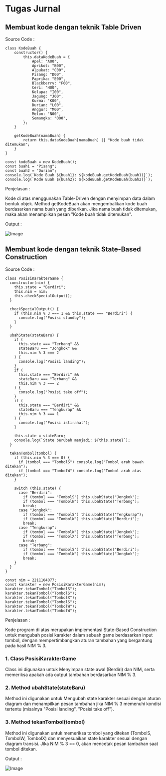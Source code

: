 # Tugas Jurnal

## Membuat kode dengan teknik Table Driven

Source Code :

```
class KodeBuah {
    constructor() {
        this.dataKodeBuah = {
            Apel: "A00",
            Aprikot: "B00",
            Alpukat: "C00",
            Pisang: "D00",
            Paprika: "E00",
            Blackberry: "F00",
            Ceri: "H00",
            Kelapa: "I00",
            Jagung: "J00",
            Kurma: "K00",
            Durian: "L00",
            Anggur: "M00",
            Melon: "N00",
            Semangka: "O00",
        };
    }

    getKodeBuah(namaBuah) {
        return this.dataKodeBuah[namaBuah] || "Kode buah tidak ditemukan";
    }
}

const kodeBuah = new KodeBuah();
const buah1 = "Pisang";
const buah2 = "Durian";
console.log(`Kode Buah ${buah1}: ${kodeBuah.getKodeBuah(buah1)}`);
console.log(`Kode Buah ${buah2}: ${kodeBuah.getKodeBuah(buah2)}`);

```

Penjelasan :

Kode di atas menggunakan Table-Driven dengan menyimpan data dalam bentuk objek. Method getKodeBuah akan mengembalikan kode buah berdasarkan nama buah yang diberikan. Jika nama buah tidak ditemukan, maka akan menampilkan pesan "Kode buah tidak ditemukan".

Output :

![Image](https://github.com/user-attachments/assets/b8f29614-a56e-4db6-833e-250fe6418166)

## Membuat kode dengan teknik State-Based Construction

Source Code :

```
class PosisiKarakterGame {
  constructor(nim) {
    this.state = "Berdiri";
    this.nim = nim;
    this.checkSpecialOutput();
  }

  checkSpecialOutput() {
    if (this.nim % 3 === 1 && this.state === "Berdiri") {
      console.log("Posisi standby");
    }
  }

  ubahState(stateBaru) {
    if (
      this.state === "Terbang" &&
      stateBaru === "Jongkok" &&
      this.nim % 3 === 2
    ) {
      console.log("Posisi landing");
    }
    if (
      this.state === "Berdiri" &&
      stateBaru === "Terbang" &&
      this.nim % 3 === 2
    ) {
      console.log("Posisi take off");
    }
    if (
      this.state === "Berdiri" &&
      stateBaru === "Tengkurap" &&
      this.nim % 3 === 1
    ) {
      console.log("Posisi istirahat");
    }

    this.state = stateBaru;
    console.log(`State berubah menjadi: ${this.state}`);
  }

  tekanTombol(tombol) {
    if (this.nim % 3 === 0) {
      if (tombol === "TombolS") console.log("Tombol arah bawah ditekan");
      if (tombol === "TombolW") console.log("Tombol arah atas ditekan");
    }

    switch (this.state) {
      case "Berdiri":
        if (tombol === "TombolS") this.ubahState("Jongkok");
        if (tombol === "TombolW") this.ubahState("Terbang");
        break;
      case "Jongkok":
        if (tombol === "TombolS") this.ubahState("Tengkurap");
        if (tombol === "TombolW") this.ubahState("Berdiri");
        break;
      case "Tengkurap":
        if (tombol === "TombolW") this.ubahState("Jongkok");
        if (tombol === "TombolX") this.ubahState("Terbang");
        break;
      case "Terbang":
        if (tombol === "TombolS") this.ubahState("Berdiri");
        if (tombol === "TombolW") this.ubahState("Jongkok");
        break;
    }
  }
}

const nim = 2211104077;
const karakter = new PosisiKarakterGame(nim);
karakter.tekanTombol("TombolS");
karakter.tekanTombol("TombolS");
karakter.tekanTombol("TombolX");
karakter.tekanTombol("TombolS");
karakter.tekanTombol("TombolW");
karakter.tekanTombol("TombolW");

```

Penjelasan :

Kode program di atas merupakan implementasi State-Based Construction untuk mengubah posisi karakter dalam sebuah game berdasarkan input tombol, dengan mempertimbangkan aturan tambahan yang bergantung pada hasil NIM % 3.

### 1. Class PosisiKarakterGame

Class ini digunakan untuk Menyimpan state awal (Berdiri) dan NIM, serta memeriksa apakah ada output tambahan berdasarkan NIM % 3.

### 2. Method ubahState(stateBaru)

Method ini digunakan untuk Mengubah state karakter sesuai dengan aturan diagram dan menampilkan pesan tambahan jika NIM % 3 memenuhi kondisi tertentu (misalnya "Posisi landing", "Posisi take off").

### 3. Method tekanTombol(tombol)

Method ini digunakan untuk memeriksa tombol yang ditekan (TombolS, TombolW, TombolX) dan menyesuaikan state karakter sesuai dengan diagram transisi. Jika NIM % 3 == 0, akan mencetak pesan tambahan saat tombol ditekan.

Output :

![Image](https://github.com/user-attachments/assets/c4a50867-9cf9-4442-8589-5e6282f26992)
